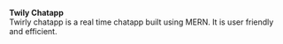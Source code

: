 **Twily Chatapp** <br>
Twirly chatapp is a real time chatapp built using MERN. It is user friendly and efficient.
